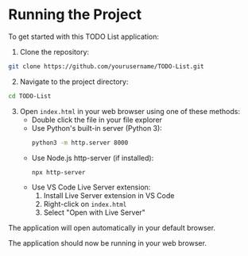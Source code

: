 # Running the Project

To get started with this TODO List application:

1. Clone the repository:

```bash
git clone https://github.com/yourusername/TODO-List.git
```

2. Navigate to the project directory:

```bash
cd TODO-List
```

3. Open `index.html` in your web browser using one of these methods:
   - Double click the file in your file explorer
   - Use Python's built-in server (Python 3):
     ```bash
     python3 -m http.server 8000
     ```
   - Use Node.js http-server (if installed):
     ```bash
     npx http-server
     ```
   - Use VS Code Live Server extension:
     1. Install Live Server extension in VS Code
     2. Right-click on `index.html`
     3. Select "Open with Live Server"

The application will open automatically in your default browser.

The application should now be running in your web browser.
